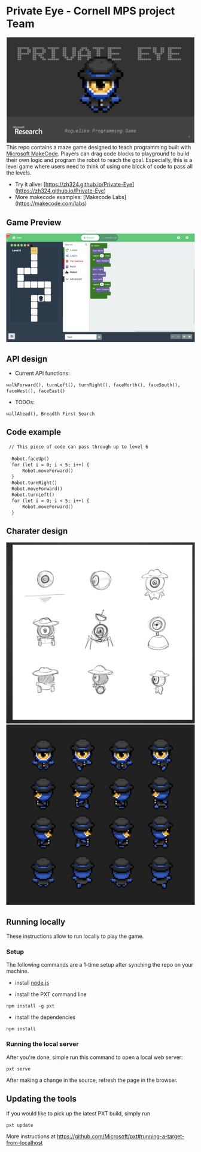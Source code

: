 # Private Eye - Cornell MPS project Team
![](screenshots/topic.png)
This repo contains a maze game designed to teach programming built with [Microsoft MakeCode](https://github.com/Microsoft/pxt). Players can drag code blocks to playground to build their own logic and program the robot to reach the goal. Especially, this is a level game where users need to think of using one block of code to pass all the levels.

- Try it alive: [https://zh324.github.io/Private-Eye] (https://zh324.github.io/Private-Eye)
- More makecode examples: [Makecode Labs] (https://makecode.com/labs)

## Game Preview

![](screenshots/overview.png)

## API design

* Current API functions: 
```
walkForward(), turnLeft(), turnRight(), faceNorth(), faceSouth(), faceWest(), faceEast()
```
* TODOs:
```
wallAhead(), Breadth First Search
```
## Code example
 ```
  // This piece of code can pass through up to level 6
  
   Robot.faceUp()
   for (let i = 0; i < 5; i++) {
       Robot.moveForward()
   }
   Robot.turnRight()
   Robot.moveForward()
   Robot.turnLeft()
   for (let i = 0; i < 5; i++) {
       Robot.moveForward()
   }
 ```
## Charater design

![](screenshots/char-evolution.png)
![](screenshots/char-design.png)

## Running locally

These instructions allow to run locally to play the game.

### Setup

The following commands are a 1-time setup after synching the repo on your machine.

* install [node.js](https://nodejs.org/en/)

* install the PXT command line
```
npm install -g pxt
```
* install the dependencies
```
npm install
```

### Running the local server

After you're done, simple run this command to open a local web server:
```
pxt serve
```

After making a change in the source, refresh the page in the browser.

## Updating the tools

If you would like to pick up the latest PXT build, simply run
```
pxt update
```

More instructions at https://github.com/Microsoft/pxt#running-a-target-from-localhost 
